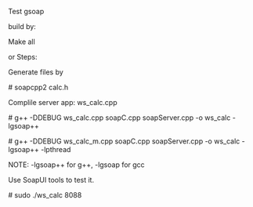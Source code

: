 Test gsoap

build by:

Make all

or Steps:

Generate files by

\# soapcpp2 calc.h

Complile server app: ws_calc.cpp

\# g++ -DDEBUG ws_calc.cpp soapC.cpp soapServer.cpp -o ws_calc -lgsoap++

\# g++ -DDEBUG ws_calc_m.cpp soapC.cpp soapServer.cpp -o ws_calc -lgsoap++ -lpthread

NOTE: -lgsoap++ for g++, -lgsoap for gcc

Use SoapUI tools to test it.

\# sudo ./ws_calc 8088

